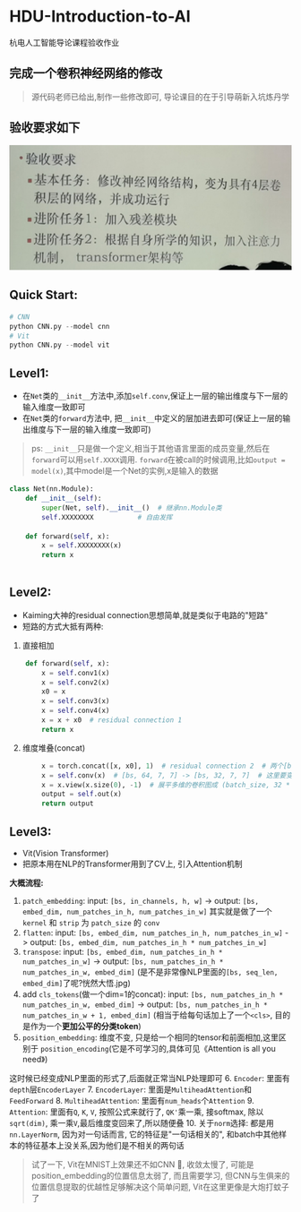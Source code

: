 # HDU-Introduction-to-AI
杭电人工智能导论课程验收作业

## 完成一个卷积神经网络的修改
> 源代码老师已给出,制作一些修改即可,
> 导论课目的在于引导萌新入坑炼丹学

## 验收要求如下 
![img.png](img.png)


## Quick Start:
```python
# CNN
python CNN.py --model cnn
# Vit
python CNN.py --model vit
```

## Level1: 
+ 在`Net`类的`__init__`方法中,添加`self.conv`,保证上一层的输出维度与下一层的输入维度一致即可
+ 在`Net`类的`forward`方法中, 把`__init__`中定义的层加进去即可(保证上一层的输出维度与下一层的输入维度一致即可)
> ps: `__init__`只是做一个定义,相当于其他语言里面的成员变量,然后在`forward`可以用`self.XXXX`调用.
> `forward`在被call的时候调用,比如`output = model(x)`,其中model是一个Net的实例,x是输入的数据
```python
class Net(nn.Module):
    def __init__(self):
        super(Net, self).__init__()  # 继承nn.Module类
        self.XXXXXXXX           # 自由发挥
        
    def forward(self, x):
        x = self.XXXXXXXX(x)
        return x
        
```

## Level2:
+ Kaiming大神的residual connection思想简单,就是类似于电路的"短路"
+ 短路的方式大抵有两种:
1. 直接相加
```python
    def forward(self, x):
        x = self.conv1(x)
        x = self.conv2(x)
        x0 = x
        x = self.conv3(x)
        x = self.conv4(x)
        x = x + x0  # residual connection 1
        return x
```
2. 维度堆叠(concat)
```python
        x = torch.concat([x, x0], 1)  # residual connection 2  # 两个[bs, 32, 7, 7]的tensor堆叠起来(dim=1),维度为[bs, 64, 7, 7]
        x = self.conv(x)  # [bs, 64, 7, 7] -> [bs, 32, 7, 7]  # 这里要变回去
        x = x.view(x.size(0), -1)  # 展平多维的卷积图成 (batch_size, 32 * 7 * 7)
        output = self.out(x)
        return output
```


## Level3:
+ Vit(Vision Transformer)
+ 把原本用在NLP的Transformer用到了CV上, 引入Attention机制

**大概流程:**
1. `patch_embedding`: input: `[bs, in_channels, h, w]` -> output: `[bs, embed_dim, num_patches_in_h, num_patches_in_w]` 其实就是做了一个 `kernel` 和 `strip` 为 `patch_size` 的 `conv`
2. `flatten`: input: `[bs, embed_dim, num_patches_in_h, num_patches_in_w]` -> output: `[bs, embed_dim, num_patches_in_h * num_patches_in_w]`
3. `transpose`: input: `[bs, embed_dim, num_patches_in_h * num_patches_in_w]` -> output: `[bs, num_patches_in_h * num_patches_in_w, embed_dim]`
   (是不是非常像NLP里面的`[bs, seq_len, embed_dim]`了呢?恍然大悟.jpg)
4. add `cls_tokens`(做一个dim=1的concat): input: `[bs, num_patches_in_h * num_patches_in_w, embed_dim]` -> output: `[bs, num_patches_in_h * num_patches_in_w + 1, embed_dim]`
   (相当于给每句话加上了一个`<cls>`, 目的是作为一个**更加公平的分类token**)
5. `position_embedding`: 维度不变, 只是给一个相同的tensor和前面相加,这里区别于 `position_encoding`(它是不可学习的,具体可见《Attention is all you need》)

这时候已经变成NLP里面的形式了,后面就正常当NLP处理即可
6. `Encoder`: 里面有`depth`层`EncoderLayer`
7. `EncoderLayer`: 里面是`MultiheadAttention`和`FeedForward`
8. `MultiheadAttention`: 里面有`num_heads`个`Attention`
9. `Attention`: 里面有`Q`, `K`, `V`, 按照公式来就行了, `QK'`乘一乘, 接softmax, 除以`sqrt(dim)`, 乘一乘`V`,最后维度变回来了,所以随便叠
10. 关于`norm`选择: 都是用`nn.LayerNorm`, 因为对一句话而言, 它的特征是"一句话相关的", 和batch中其他样本的特征基本上没关系,因为他们是不相关的两句话

> 试了一下, Vit在MNIST上效果还不如CNN 🤡, 收敛太慢了, 可能是position_embedding的位置信息太弱了, 而且需要学习, 
> 但CNN与生俱来的位置信息提取的优越性足够解决这个简单问题, Vit在这里更像是大炮打蚊子了